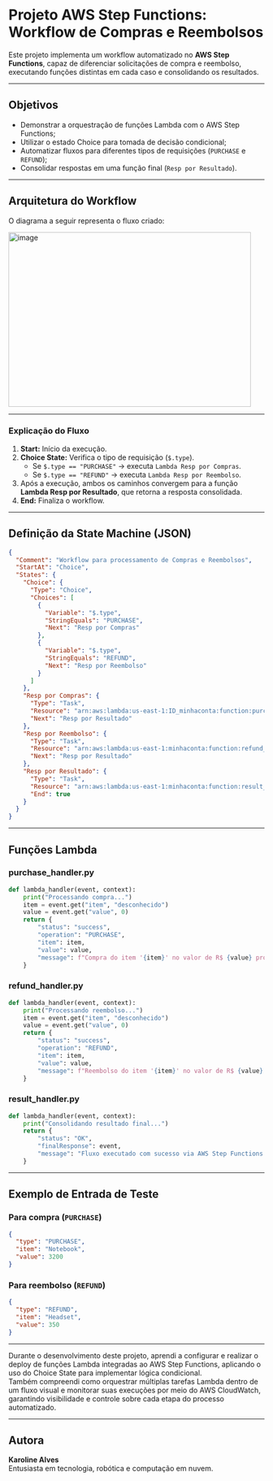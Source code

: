 # Projeto AWS Step Functions: Workflow de Compras e Reembolsos  

Este projeto implementa um workflow automatizado no **AWS Step Functions**, capaz de diferenciar solicitações de compra e reembolso, executando funções distintas em cada caso e consolidando os resultados.

---

## Objetivos  

- Demonstrar a orquestração de funções Lambda com o AWS Step Functions;  
- Utilizar o estado Choice para tomada de decisão condicional;  
- Automatizar fluxos para diferentes tipos de requisições (`PURCHASE` e `REFUND`);  
- Consolidar respostas em uma função final (`Resp por Resultado`).  

---

## Arquitetura do Workflow  

O diagrama a seguir representa o fluxo criado:

<img width="477" height="344" alt="image" src="https://github.com/user-attachments/assets/8927febc-d2b2-4be4-9f73-1382650b5824" />

---

### Explicação do Fluxo  

1. **Start:** Início da execução.  
2. **Choice State:** Verifica o tipo de requisição (`$.type`).  
   - Se `$.type == "PURCHASE"` → executa `Lambda Resp por Compras`.  
   - Se `$.type == "REFUND"` → executa `Lambda Resp por Reembolso`.  
3. Após a execução, ambos os caminhos convergem para a função  
   **Lambda Resp por Resultado**, que retorna a resposta consolidada.  
4. **End:** Finaliza o workflow.  

---

## Definição da State Machine (JSON)

```json
{
  "Comment": "Workflow para processamento de Compras e Reembolsos",
  "StartAt": "Choice",
  "States": {
    "Choice": {
      "Type": "Choice",
      "Choices": [
        {
          "Variable": "$.type",
          "StringEquals": "PURCHASE",
          "Next": "Resp por Compras"
        },
        {
          "Variable": "$.type",
          "StringEquals": "REFUND",
          "Next": "Resp por Reembolso"
        }
      ]
    },
    "Resp por Compras": {
      "Type": "Task",
      "Resource": "arn:aws:lambda:us-east-1:ID_minhaconta:function:purchase_handler",
      "Next": "Resp por Resultado"
    },
    "Resp por Reembolso": {
      "Type": "Task",
      "Resource": "arn:aws:lambda:us-east-1:minhaconta:function:refund_handler",
      "Next": "Resp por Resultado"
    },
    "Resp por Resultado": {
      "Type": "Task",
      "Resource": "arn:aws:lambda:us-east-1:minhaconta:function:result_handler",
      "End": true
    }
  }
}
```

---

## Funções Lambda

### **purchase_handler.py**
```python
def lambda_handler(event, context):
    print("Processando compra...")
    item = event.get("item", "desconhecido")
    value = event.get("value", 0)
    return {
        "status": "success",
        "operation": "PURCHASE",
        "item": item,
        "value": value,
        "message": f"Compra do item '{item}' no valor de R$ {value} processada com sucesso."
    }
```

### **refund_handler.py**
```python
def lambda_handler(event, context):
    print("Processando reembolso...")
    item = event.get("item", "desconhecido")
    value = event.get("value", 0)
    return {
        "status": "success",
        "operation": "REFUND",
        "item": item,
        "value": value,
        "message": f"Reembolso do item '{item}' no valor de R$ {value} processado com sucesso."
    }
```

### **result_handler.py**
```python
def lambda_handler(event, context):
    print("Consolidando resultado final...")
    return {
        "status": "OK",
        "finalResponse": event,
        "message": "Fluxo executado com sucesso via AWS Step Functions."
    }
```

---

## Exemplo de Entrada de Teste

### Para compra (`PURCHASE`)
```json
{
  "type": "PURCHASE",
  "item": "Notebook",
  "value": 3200
}
```

### Para reembolso (`REFUND`)
```json
{
  "type": "REFUND",
  "item": "Headset",
  "value": 350
}
```

---
 

Durante o desenvolvimento deste projeto, aprendi a configurar e realizar o deploy de funções Lambda integradas ao AWS Step Functions, aplicando o uso do Choice State para implementar lógica condicional.  
Também compreendi como orquestrar múltiplas tarefas Lambda dentro de um fluxo visual e monitorar suas execuções por meio do AWS CloudWatch, garantindo visibilidade e controle sobre cada etapa do processo automatizado.  

---

## Autora  

**Karoline Alves**  
Entusiasta em tecnologia, robótica e computação em nuvem.  


